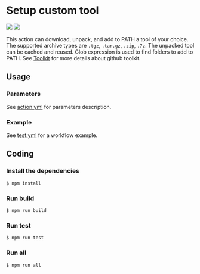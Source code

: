 # Setup custom tool

<a href="https://github.com/Alex079/setup-custom-tool/actions?query=workflow%3Abuild"><img src="https://github.com/Alex079/setup-custom-tool/workflows/build/badge.svg" /></a>
<a href="https://github.com/Alex079/setup-custom-tool/actions?query=workflow%3Atest"><img src="https://github.com/Alex079/setup-custom-tool/workflows/test/badge.svg" /></a>

This action can download, unpack, and add to PATH a tool of your choice.
The supported archive types are `.tgz`, `.tar.gz`, `.zip`, `.7z`.
The unpacked tool can be cached and reused.
Glob expression is used to find folders to add to PATH.
See [Toolkit](https://github.com/actions/toolkit) for more details about github toolkit.

## Usage

### Parameters

See [action.yml](action.yml) for parameters description.

### Example

See [test.yml](.github/workflows/test.yml) for a workflow example.

## Coding

### Install the dependencies  
```
$ npm install
```

### Run build
```
$ npm run build
```

### Run test
```
$ npm run test
```

### Run all
```
$ npm run all
```
